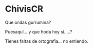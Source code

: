 # ChivisCR

Que ondas gurrumina?

Puesaquí... y que hoda hoy si.....?

Tienes faltas de ortografia... no entiendo.
